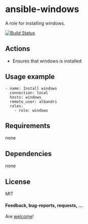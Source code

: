 ansible-windows
====================

A role for installing windows.

[![Build Status](https://api.travis-ci.org/AlbanAndrieu/ansible-windows.png?branch=master)](https://travis-ci.org/AlbanAndrieu/ansible-windows)

## Actions

- Ensures that windows is installed

Usage example
------------

    - name: Install windows
      connection: local  
      hosts: windows
      remote_user: albandri
      roles:
        - role: windows           
        
Requirements
------------

none

Dependencies
------------

none

License
-------

MIT

#### Feedback, bug-reports, requests, ...

Are [welcome](https://github.com/AlbanAndrieu/ansible-windows/issues)!
